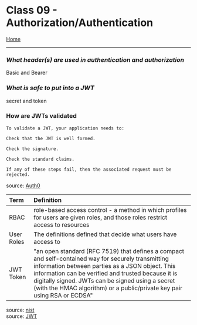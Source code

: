 # Class 09 - Authorization/Authentication

[Home](https://justinhamerly.github.io/reading-notes/)

---

### *What header(s) are used in authentication and authorization*

Basic and Bearer

### *What is safe to put into a JWT*

secret and token

### **How are JWTs validated**

```
To validate a JWT, your application needs to:

Check that the JWT is well formed.

Check the signature.

Check the standard claims.

If any of these steps fail, then the associated request must be rejected.
```

source: [Auth0](https://auth0.com/docs/security/tokens/json-web-tokens/validate-json-web-tokens)

|Term|Definition|
|:--|:--|
|RBAC|role-based access control - a method in which profiles for users are given roles, and those roles restrict access to resources |
|User Roles|The definitions defined that decide what users have access to|
|JWT Token|"an open standard (RFC 7519) that defines a compact and self-contained way for securely transmitting information between parties as a JSON object. This information can be verified and trusted because it is digitally signed. JWTs can be signed using a secret (with the HMAC algorithm) or a public/private key pair using RSA or ECDSA"|

source:  [nist](https://csrc.nist.gov/projects/role-based-access-control)  
source:  [JWT](https://jwt.io/introduction/)